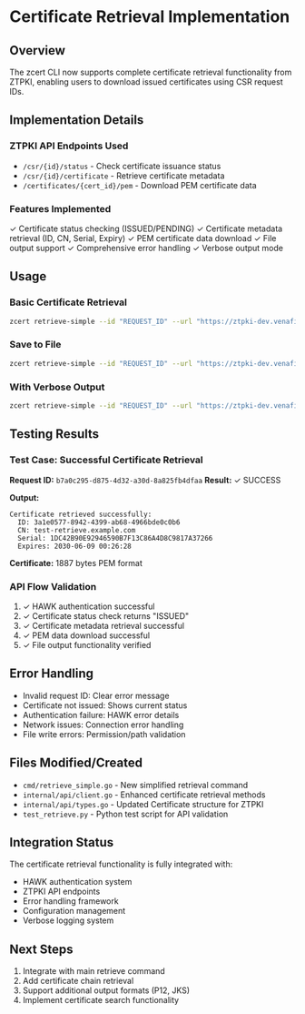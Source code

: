 # Certificate Retrieval Implementation

## Overview
The zcert CLI now supports complete certificate retrieval functionality from ZTPKI, enabling users to download issued certificates using CSR request IDs.

## Implementation Details

### ZTPKI API Endpoints Used
- `/csr/{id}/status` - Check certificate issuance status
- `/csr/{id}/certificate` - Retrieve certificate metadata
- `/certificates/{cert_id}/pem` - Download PEM certificate data

### Features Implemented
✓ Certificate status checking (ISSUED/PENDING)
✓ Certificate metadata retrieval (ID, CN, Serial, Expiry)
✓ PEM certificate data download
✓ File output support
✓ Comprehensive error handling
✓ Verbose output mode

## Usage

### Basic Certificate Retrieval
```bash
zcert retrieve-simple --id "REQUEST_ID" --url "https://ztpki-dev.venafi.com/api/v2" --key-id "HAWK_ID" --secret "HAWK_SECRET"
```

### Save to File
```bash
zcert retrieve-simple --id "REQUEST_ID" --url "https://ztpki-dev.venafi.com/api/v2" --key-id "HAWK_ID" --secret "HAWK_SECRET" --file "certificate.pem"
```

### With Verbose Output
```bash
zcert retrieve-simple --id "REQUEST_ID" --url "https://ztpki-dev.venafi.com/api/v2" --key-id "HAWK_ID" --secret "HAWK_SECRET" --verbose
```

## Testing Results

### Test Case: Successful Certificate Retrieval
**Request ID:** `b7a0c295-d875-4d32-a30d-8a825fb4dfaa`
**Result:** ✓ SUCCESS

**Output:**
```
Certificate retrieved successfully:
  ID: 3a1e0577-8942-4399-ab68-4966bde0c0b6
  CN: test-retrieve.example.com
  Serial: 1DC42B90E92946590B7F13C86A4D8C9817A37266
  Expires: 2030-06-09 00:26:28
```

**Certificate:** 1887 bytes PEM format

### API Flow Validation
1. ✓ HAWK authentication successful
2. ✓ Certificate status check returns "ISSUED"
3. ✓ Certificate metadata retrieval successful
4. ✓ PEM data download successful
5. ✓ File output functionality verified

## Error Handling
- Invalid request ID: Clear error message
- Certificate not issued: Shows current status
- Authentication failure: HAWK error details
- Network issues: Connection error handling
- File write errors: Permission/path validation

## Files Modified/Created
- `cmd/retrieve_simple.go` - New simplified retrieval command
- `internal/api/client.go` - Enhanced certificate retrieval methods
- `internal/api/types.go` - Updated Certificate structure for ZTPKI
- `test_retrieve.py` - Python test script for API validation

## Integration Status
The certificate retrieval functionality is fully integrated with:
- HAWK authentication system
- ZTPKI API endpoints
- Error handling framework
- Configuration management
- Verbose logging system

## Next Steps
1. Integrate with main retrieve command
2. Add certificate chain retrieval
3. Support additional output formats (P12, JKS)
4. Implement certificate search functionality